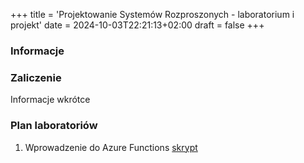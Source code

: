 +++
title = 'Projektowanie Systemów Rozproszonych - laboratorium i projekt'
date = 2024-10-03T22:21:13+02:00
draft = false
+++

### Informacje

### Zaliczenie

Informacje wkrótce

### Plan laboratoriów

1. Wprowadzenie do Azure Functions
[skrypt](/jwozniak/labs/100-azure-func.pdf)
